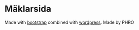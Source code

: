 # Mäklarsida
Made with <a href="http://getbootstrap.com/docs/3.3/">bootstrap</a> combined with <a href="https://wordpress.com/create/">wordpress</a>.
Made by PHRO

